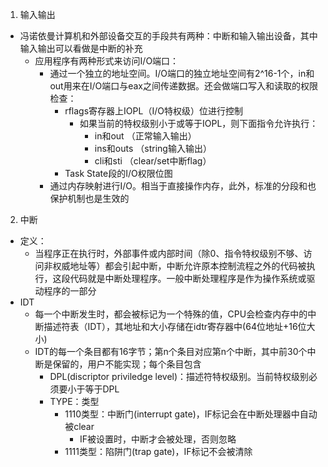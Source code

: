 1. 输入输出
- 冯诺依曼计算机和外部设备交互的手段共有两种：中断和输入输出设备，其中输入输出可以看做是中断的补充
	- 应用程序有两种形式来访问I/O端口：
		- 通过一个独立的地址空间。I/O端口的独立地址空间有2^16-1个，in和out用来在I/O端口与eax之间传递数据。还会做端口写入和读取的权限检查：
			- rflags寄存器上IOPL（I/O特权级）位进行控制
				- 如果当前的特权级别小于或等于IOPL，则下面指令允许执行：
					- in和out （正常输入输出）
					- ins和outs （string输入输出）
					- cli和sti （clear/set中断flag）
			- Task State段的I/O权限位图
		- 通过内存映射进行I/O。相当于直接操作内存，此外，标准的分段和也保护机制也是生效的

2. 中断
- 定义：
	- 当程序正在执行时，外部事件或内部时间（除0、指令特权级别不够、访问非权威地址等）都会引起中断，中断允许原本控制流程之外的代码被执行，这段代码就是中断处理程序。一般中断处理程序是作为操作系统或驱动程序的一部分
- IDT
	- 每一个中断发生时，都会被标记为一个特殊的值，CPU会检查内存中的中断描述符表（IDT），其地址和大小存储在idtr寄存器中(64位地址+16位大小)
	- IDT的每一个条目都有16字节；第n个条目对应第n个中断，其中前30个中断是保留的，用户不能实现；每个条目包含
		- DPL(discriptor priviledge level)：描述符特权级别。当前特权级别必须要小于等于DPL
		- TYPE：类型
			- 1110类型：中断门(interrupt gate)，IF标记会在中断处理器中自动被clear
				- IF被设置时，中断才会被处理，否则忽略
			- 1111类型：陷阱门(trap gate)，IF标记不会被清除
